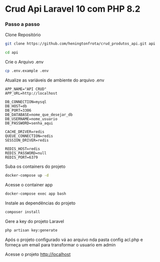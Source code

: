 
# Crud Api Laravel 10 com PHP 8.2

### Passo a passo
Clone Repositório
```sh
git clone https://github.com/heningtonfrota/crud_produtos_api.git api
```
```sh
cd api
```


Crie o Arquivo .env
```sh
cp .env.example .env
```


Atualize as variáveis de ambiente do arquivo .env
```dosini
APP_NAME="API CRUD"
APP_URL=http://localhost

DB_CONNECTION=mysql
DB_HOST=db
DB_PORT=3306
DB_DATABASE=nome_que_desejar_db
DB_USERNAME=nome_usuario
DB_PASSWORD=senha_aqui

CACHE_DRIVER=redis
QUEUE_CONNECTION=redis
SESSION_DRIVER=redis

REDIS_HOST=redis
REDIS_PASSWORD=null
REDIS_PORT=6379
```


Suba os containers do projeto
```sh
docker-compose up -d
```


Acesse o container app
```sh
docker-compose exec app bash
```


Instale as dependências do projeto
```sh
composer install
```


Gere a key do projeto Laravel
```sh
php artisan key:generate
```

Após o projeto configurado vá ao arquivo nda pasta config acl.php e forneça um email para transformar o usuario em admin

Acesse o projeto
[http://localhost](http://localhost)
